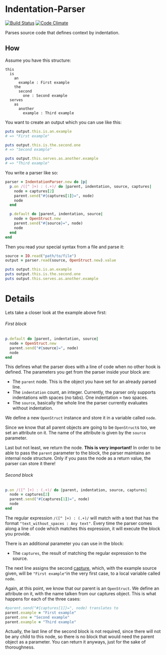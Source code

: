 
# Indentation-Parser 

[![Build Status](https://secure.travis-ci.org/ssmm/indentation-parser.png)](http://travis-ci.org/ssmm/indentation-parser) 
[![Code Climate](https://codeclimate.com/badge.png)](https://codeclimate.com/github/ssmm/indentation-parser)

Parses source code that defines context by indentation.

## How

Assume you have this structure:

	this
	  is
	    an
	      example : First example
	    the
	      second
	        one : Second example
	  serves
	    as
	      another
	        example : Third example

You want to create an output which you can use like this:

```ruby
puts output.this.is.an.example
# => "First example"

puts output.this.is.the.second.one
# => "Second example"

puts output.this.serves.as.another.example
# => "Third example"
```

You write a parser like so:

```ruby
parser = IndentationParser.new do |p|
  p.on /([^ ]+) : (.+)/ do |parent, indentation, source, captures|
    node = captures[2]
    parent.send("#{captures[1]}=", node)
    node
  end

  p.default do |parent, indentation, source|
    node = OpenStruct.new
    parent.send("#{source}=", node)
    node
  end  
end
```

Then you read your special syntax from a file and parse it:

```ruby
source = IO.read("path/to/file")
output = parser.read(source, OpenStruct.new).value

puts output.this.is.an.example
puts output.this.is.the.second.one
puts output.this.serves.as.another.example
```

# Details

Lets take a closer look at the example above first:

###### First block

```ruby
p.default do |parent, indentation, source|
  node = OpenStruct.new
  parent.send("#{source}=", node)
  node
end
```

This defines what the parser does with a line of code when no other hook is defined. The
parameters you get from the parser inside your block are:

- The `parent` node. This is the object you have set for an already parsed line.
- The `indentation` count, an integer. Currently, the parser only supports indentations with 
spaces (no tabs). One indentation = two spaces.
- The `source`, basically the whole line the parser currently evaluates without indentation.

We define a new `OpenStruct` instance and store it in a variable called `node`.

Since we know that all parent objects are going to be `OpenStruct`s too, we set an attribute on
it. The name of the attribute is given by the `source` parameter.

Last but not least, we return the node. **This is very important!** In 
order to be able to pass the `parent` parameter to the block, the parser maintains an internal
node structure. Only if you pass the node as a return value, the parser can store it there!

###### Second block

```ruby
p.on /([^ ]+) : (.+)/ do |parent, indentation, source, captures|
  node = captures[2]
  parent.send("#{captures[1]}=", node)
  node
end
```

The regular expression `/([^ ]+) : (.+)/` will match with a text that has the format 
`"text_without_spaces : Any text"`. Every time the parser comes along a line of code which
matches this expression, it will execute the block you provide. 

There is an additional parameter you can use in the block:
- The `captures`, the result of matching the regular expression to the source.

The next line assigns the second [capture](http://www.ruby-doc.org/core-1.9.3/Regexp.html),
which, with the example source given, will be `"First example"`in the very first case, to a 
local variable called `node`. 

Again, at this point, we know that our parent is an `OpenStruct`. We define an attribute on it, 
with the name talken from our captures object. This is what happens for each of the three cases:

```ruby
#parent.send("#{captures[1]}=", node) translates to
parent.example = "First example"
parent.one = "Second example"
parent.example = "Third example"
```

Actually, the last line of the second block is not required, since there will not be any child
to this node, so there is no block that would need the parent object as a parameter. You can
return it anyways, just for the sake of thoroughness.
